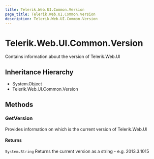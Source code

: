 ```yaml
---
title: Telerik.Web.UI.Common.Version
page_title: Telerik.Web.UI.Common.Version
description: Telerik.Web.UI.Common.Version
---
```


# Telerik.Web.UI.Common.Version

Contains information about the version of Telerik.Web.UI

## Inheritance Hierarchy

* System.Object
* Telerik.Web.UI.Common.Version

## Methods

###  GetVersion

Provides information on which is the current version of Telerik.Web.UI

#### Returns

`System.String` Returns the current version as a string - e.g. 2013.3.1015

